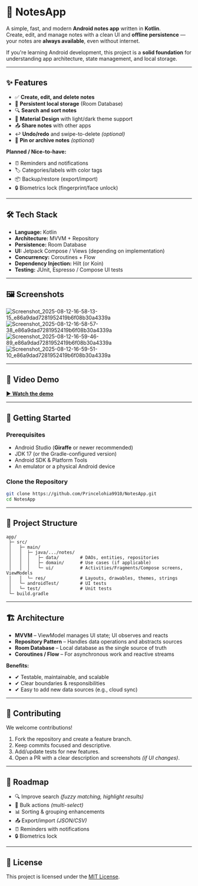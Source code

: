 # 📒 NotesApp

A simple, fast, and modern **Android notes app** written in **Kotlin**.  
Create, edit, and manage notes with a clean UI and **offline persistence** — your notes are **always available**, even without internet.

If you're learning Android development, this project is a **solid foundation** for understanding app architecture, state management, and local storage.

---

## ✨ Features

- ✅ **Create, edit, and delete notes**  
- 💾 **Persistent local storage** (Room Database)  
- 🔍 **Search and sort notes**  
- 🎨 **Material Design** with light/dark theme support  
- 📤 **Share notes** with other apps  
- ↩️ **Undo/redo** and swipe-to-delete *(optional)*  
- 📌 **Pin or archive notes** *(optional)*  

**Planned / Nice-to-have:**
- ⏰ Reminders and notifications  
- 🏷 Categories/labels with color tags  
- 📦 Backup/restore (export/import)  
- 🔒 Biometrics lock (fingerprint/face unlock)  

---

## 🛠 Tech Stack

- **Language:** Kotlin  
- **Architecture:** MVVM + Repository  
- **Persistence:** Room Database  
- **UI:** Jetpack Compose / Views (depending on implementation)  
- **Concurrency:** Coroutines + Flow  
- **Dependency Injection:** Hilt (or Koin)  
- **Testing:** JUnit, Espresso / Compose UI tests  

---

## 🖼 Screenshots
![Screenshot_2025-08-12-16-58-13-15_e86a9dad7281952419b6f08b30a4339a](https://github.com/user-attachments/assets/cbb7cad6-46b0-44d3-ba32-60e76eab7768)
![Screenshot_2025-08-12-16-58-57-38_e86a9dad7281952419b6f08b30a4339a](https://github.com/user-attachments/assets/81fe8efc-c49c-4615-81e4-0a84ce7d50bd)
![Screenshot_2025-08-12-16-59-46-89_e86a9dad7281952419b6f08b30a4339a](https://github.com/user-attachments/assets/345c18c6-026b-4d78-a173-756fe8269ec5)
![Screenshot_2025-08-12-16-59-51-10_e86a9dad7281952419b6f08b30a4339a](https://github.com/user-attachments/assets/c9f2f484-2ef9-4228-a6c0-450c3a137936)





---

## 🎥 Video Demo

[▶ **Watch the demo**](https://drive.google.com/file/d/1Ad54V3v3BkWu_gROzYIL0VeaNKQ9uQGp/view?usp=sharing)

---

## 🚀 Getting Started

### Prerequisites
- Android Studio (**Giraffe** or newer recommended)  
- JDK 17 (or the Gradle-configured version)  
- Android SDK & Platform Tools  
- An emulator or a physical Android device  

### Clone the Repository
```bash
git clone https://github.com/Princelohia9910/NotesApp.git
cd NotesApp
```

---

## 📂 Project Structure
```plaintext
app/
 ├─ src/
 │   ├─ main/
 │   │  ├─ java/.../notes/
 │   │  │   ├─ data/        # DAOs, entities, repositories
 │   │  │   ├─ domain/      # Use cases (if applicable)
 │   │  │   └─ ui/          # Activities/Fragments/Compose screens, ViewModels
 │   │  └─ res/             # Layouts, drawables, themes, strings
 │   └─ androidTest/        # UI tests
 │   └─ test/               # Unit tests
 └─ build.gradle
```

---

## 🏗 Architecture

- **MVVM** – ViewModel manages UI state; UI observes and reacts  
- **Repository Pattern** – Handles data operations and abstracts sources  
- **Room Database** – Local database as the single source of truth  
- **Coroutines / Flow** – For asynchronous work and reactive streams  

**Benefits:**
- ✔ Testable, maintainable, and scalable  
- ✔ Clear boundaries & responsibilities  
- ✔ Easy to add new data sources (e.g., cloud sync)  

---

## 🤝 Contributing

We welcome contributions!  
1. Fork the repository and create a feature branch.  
2. Keep commits focused and descriptive.  
3. Add/update tests for new features.  
4. Open a PR with a clear description and screenshots *(if UI changes)*.  

---

## 📅 Roadmap

- 🔍 Improve search *(fuzzy matching, highlight results)*  
- 📑 Bulk actions *(multi-select)*  
- 📊 Sorting & grouping enhancements  
- 📤 Export/import *(JSON/CSV)*  
- ⏰ Reminders with notifications  
- 🔒 Biometrics lock  

---

## 📜 License

This project is licensed under the [MIT License](LICENSE).  
